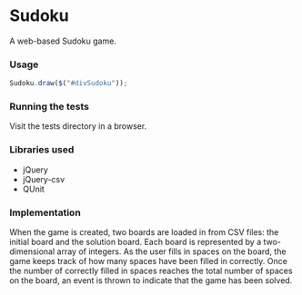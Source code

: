 Sudoku
======

A web-based Sudoku game.

### Usage
```js
Sudoku.draw($("#divSudoku"));
```

### Running the tests
Visit the tests directory in a browser.

### Libraries used
* jQuery
* jQuery-csv
* QUnit

### Implementation
When the game is created, two boards are loaded in from CSV files: the initial board and the solution board. Each board is represented by a two-dimensional array of integers. As the user fills in spaces on the board, the game keeps track of how many spaces have been filled in correctly. Once the number of correctly filled in spaces reaches the total number of spaces on the board, an event is thrown to indicate that the game has been solved.
